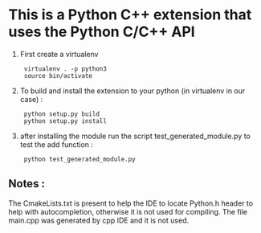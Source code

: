 # This is a Python C++ extension that uses the Python C/C++ API


1. First create a virtualenv 

        virtualenv . -p python3
        source bin/activate
    

1. To build and install the extension to your python (in virtualenv in our case)  : 

        python setup.py build
        python setup.py install
    
1. after installing the module run the script test_generated_module.py to test the add function :

        python test_generated_module.py 



## Notes :

The CmakeLists.txt is present to help the IDE to locate Python.h header to help with autocompletion,
otherwise it is not used for compiling. The file main.cpp was generated
by cpp IDE and it is not used.
